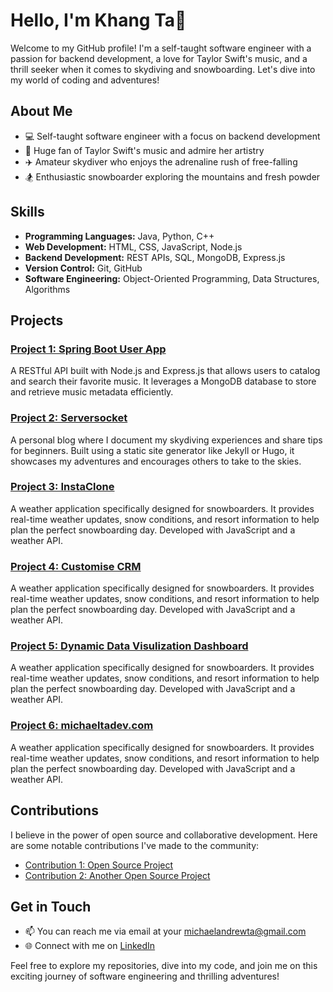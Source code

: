 # Hello, I'm Khang Ta👋

Welcome to my GitHub profile! I'm a self-taught software engineer with a passion for backend development, a love for Taylor Swift's music, and a thrill seeker when it comes to skydiving and snowboarding. Let's dive into my world of coding and adventures!

## About Me

- 💻 Self-taught software engineer with a focus on backend development
- 🎵 Huge fan of Taylor Swift's music and admire her artistry
- ✈️ Amateur skydiver who enjoys the adrenaline rush of free-falling
- 🏂 Enthusiastic snowboarder exploring the mountains and fresh powder

## Skills

- **Programming Languages:** Java, Python, C++
- **Web Development:** HTML, CSS, JavaScript, Node.js
- **Backend Development:** REST APIs, SQL, MongoDB, Express.js
- **Version Control:** Git, GitHub
- **Software Engineering:** Object-Oriented Programming, Data Structures, Algorithms

## Projects

### [Project 1: Spring Boot User App](https://github.com/your-username/music-catalog-api)

A RESTful API built with Node.js and Express.js that allows users to catalog and search their favorite music. It leverages a MongoDB database to store and retrieve music metadata efficiently.

### [Project 2: Serversocket](https://github.com/your-username/skydiving-blog)

A personal blog where I document my skydiving experiences and share tips for beginners. Built using a static site generator like Jekyll or Hugo, it showcases my adventures and encourages others to take to the skies.

### [Project 3: InstaClone](https://github.com/your-username/snowboarding-weather-app)

A weather application specifically designed for snowboarders. It provides real-time weather updates, snow conditions, and resort information to help plan the perfect snowboarding day. Developed with JavaScript and a weather API.

### [Project 4: Customise CRM](https://github.com/your-username/snowboarding-weather-app)

A weather application specifically designed for snowboarders. It provides real-time weather updates, snow conditions, and resort information to help plan the perfect snowboarding day. Developed with JavaScript and a weather API.

### [Project 5: Dynamic Data Visulization Dashboard](https://github.com/your-username/snowboarding-weather-app)

A weather application specifically designed for snowboarders. It provides real-time weather updates, snow conditions, and resort information to help plan the perfect snowboarding day. Developed with JavaScript and a weather API.

### [Project 6: michaeltadev.com](https://github.com/your-username/snowboarding-weather-app)

A weather application specifically designed for snowboarders. It provides real-time weather updates, snow conditions, and resort information to help plan the perfect snowboarding day. Developed with JavaScript and a weather API.

## Contributions

I believe in the power of open source and collaborative development. Here are some notable contributions I've made to the community:

- [Contribution 1: Open Source Project](https://github.com/open-source-project-link)
- [Contribution 2: Another Open Source Project](https://github.com/another-open-source-project-link)

## Get in Touch

- 📫 You can reach me via email at your michaelandrewta@gmail.com
- 🌐 Connect with me on [LinkedIn](https://www.linkedin.com/in/michaelandrew-ta/)

Feel free to explore my repositories, dive into my code, and join me on this exciting journey of software engineering and thrilling adventures!
